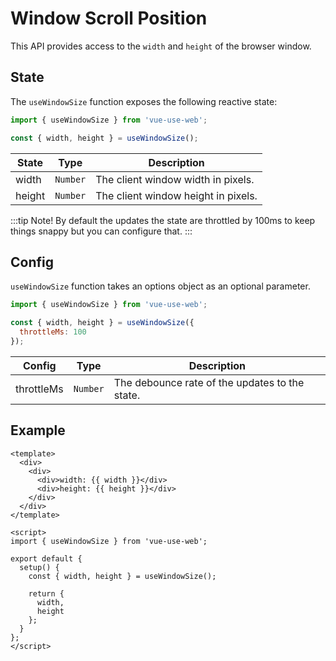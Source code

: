 # Window Scroll Position

This API provides access to the `width` and `height` of the browser window.

## State

The `useWindowSize` function exposes the following reactive state:

```js
import { useWindowSize } from 'vue-use-web';

const { width, height } = useWindowSize();
```

| State  | Type     | Description                         |
| ------ | -------- | ----------------------------------- |
| width  | `Number` | The client window width in pixels.  |
| height | `Number` | The client window height in pixels. |

:::tip Note!
By default the updates the state are throttled by 100ms to keep things snappy but you can configure that.
:::

## Config

`useWindowSize` function takes an options object as an optional parameter.

```js
import { useWindowSize } from 'vue-use-web';

const { width, height } = useWindowSize({
  throttleMs: 100
});
```

| Config     | Type     | Description                                    |
| ---------- | -------- | ---------------------------------------------- |
| throttleMs | `Number` | The debounce rate of the updates to the state. |

## Example

```vue
<template>
  <div>
    <div>
      <div>width: {{ width }}</div>
      <div>height: {{ height }}</div>
    </div>
  </div>
</template>

<script>
import { useWindowSize } from 'vue-use-web';

export default {
  setup() {
    const { width, height } = useWindowSize();

    return {
      width,
      height
    };
  }
};
</script>
```
